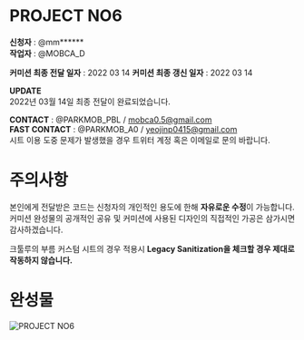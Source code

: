 # PROJECT NO6
**신청자** : @mm******  
**작업자** : @MOBCA_D   
     
**커미션 최종 전달 일자** : 2022 03 14 
**커미션 최종 갱신 일자** : 2022 03 14 

**UPDATE**  
2022년 03월 14일 최종 전달이 완료되었습니다.
      
**CONTACT** : @PARKMOB_PBL  / mobca0.5@gmail.com   
**FAST CONTACT** : @PARKMOB_A0 / yeojinp0415@gmail.com      
시트 이용 도중 문제가 발생했을 경우 트위터 계정 혹은 이메일로 문의 바랍니다.     
   
      
         
            

# 주의사항 

본인에게 전달받은 코드는 신청자의 개인적인 용도에 한해 **자유로운 수정**이 가능합니다.   
커미션 완성물의 공개적인 공유 및 커미션에 사용된 디자인의 직접적인 가공은 삼가시면 감사하겠습니다. 

크툴루의 부름 커스텀 시트의 경우 적용시 **Legacy Sanitization을 체크할 경우 제대로 작동하지 않습니다.**

       
# 완성물 
![PROJECT NO6](https://i.imgur.com/YbJogHR.jpg "PROJECT NO6")


